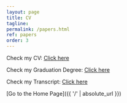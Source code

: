 ```yaml
---
layout: page
title: CV
tagline: 
permalink: /papers.html
ref: papers
order: 3
---
```


[1]: http://i.imgur.com/9I6NRUm.png
[2]: http://i.imgur.com/wWzX9uB.png


Check my CV: [Click here](https://drive.google.com/file/d/1COnKNNvD451mDtE3Oscvr2RIeUxZ_JtF/view?usp=sharing)

Check my Graduation Degree: [Click here](https://drive.google.com/file/d/1x8F5zdIvgR6woTC900FWbr59yn1kvJzY/view?usp=sharing)

Check my Transcript: [Click here](https://drive.google.com/drive/folders/1yEclQ5WF810jgJdiK1qkMAvAu7TUJS83?usp=sharing)




[Go to the Home Page]({{ '/' | absolute_url }})
